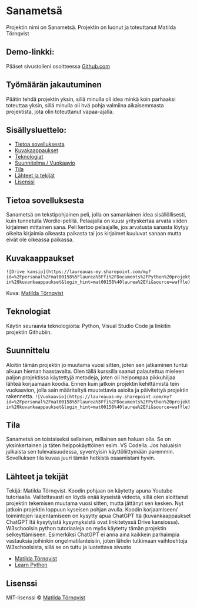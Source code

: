 # Sanametsä  
Projektin nimi on Sanametsä. Projektin on luonut ja toteuttanut Matilda Törnqvist

## Demo-linkki:  
Pääset sivustolleni osoitteessa [Github.com](https://github.com/Mat-torn/Python_projekti)

## Työmäärän jakautuminen  
Päätin tehdä projektin yksin, sillä minulla oli idea minkä koin parhaaksi toteuttaa yksin, sillä minulla oli hvä pohja valmiina aikaisemmasta projektista, jota olin toteuttanut vapaa-ajalla.

## Sisällysluettelo:

- [Tietoa sovelluksesta](#tietoa-sovelluksesta)  
- [Kuvakaappaukset](#kuvakaappaukset)  
- [Teknologiat](#teknologiat)
- [Suunnitelma / Vuokaavio](#suunnittelu)  
- [Tila](#tila)  
- [Lähteet ja tekijät](#lähteet-ja-tekijät)  
- [Lisenssi](#lisenssi)  

## Tietoa sovelluksesta  
Sanametsä on tekstipohjainen peli, jolla on samanlainen idea sisällöllisesti, kuin tunnetulla Wordle-pelillä. Pelaajalla on kuusi yrityskertaa arvata viiden kirjaimen mittainen sana. Peli kertoo pelaajalle, jos arvatusta sanasta löytyy oikeita kirjaimia oikeasta paikasta tai jos kirjaimet kuuluvat sanaan mutta eivät ole oikeassa paikassa.

## Kuvakaappaukset   
`![Drive kansio](https://laureauas-my.sharepoint.com/my?id=%2Fpersonal%2Fmat00158%5Flaurea%5Ffi%2FDocuments%2FPython%20projektin%20kuvankaappaukset&login_hint=mat00158%40laurea%2Efi&source=waffle)`

Kuva: [Matilda Törnqvist](https://laureauas-my.sharepoint.com/my?id=%2Fpersonal%2Fmat00158%5Flaurea%5Ffi%2FDocuments%2FPython%20projektin%20kuvankaappaukset&login_hint=mat00158%40laurea%2Efi&source=waffle)

## Teknologiat    
Käytin seuraavia teknologioita: Python, Visual Studio Code ja linkitin projektin Githubiin.

## Suunnittelu
Aloitin tämän projektin jo muutama vuosi sitten, joten sen jatkaminen tuntui alkuun hieman haastavalta. Olen tällä kurssilla saanut palautettua mieleen paljon projektissa käytettyjä metodeja, joten oli helpompaa pikkuhiljaa lähteä korjaamaan koodia. Ennen kuin jatkoin projektin kehittämistä tein vuokaavion, jolla sain määriteltyä muutettavia asioita ja päivitettyä projektin rakennetta.
`![Vuokaavio](https://laureauas-my.sharepoint.com/my?id=%2Fpersonal%2Fmat00158%5Flaurea%5Ffi%2FDocuments%2FPython%20projektin%20kuvankaappaukset&login_hint=mat00158%40laurea%2Efi&source=waffle)`

## Tila  
Sanametsä on toistaiseksi sellainen, millainen sen haluan olla. Se on yksinkertainen ja täten helppokäyttöinen esim. VS Codella. Jos haluaisin julkaista sen tulevaisuudessa, syventyisin käyttöliittymään paremmin. Sovelluksen tila kuvaa juuri tämän hetkistä osaamistani hyvin.

## Lähteet ja tekijät  
Tekijä: Matilda Törnqvist. Koodin pohjaan on käytetty apuna Youtube tutoriaalia. Valitettavasti en löydä enää kyseistä videota, sillä olen aloittanut projektin tekemisen muutama vuosi sitten, mutta jättänyt sen kesken. Nyt jatkoin projektin loppuun kyseisen pohjan avulla. Koodin korjaamiseen/ toimintojen laajentamiseen on kysytty apua ChatGPT ltä (kuvankaappaukset ChatGPT ltä kysytyistä kysymyksistä ovat linkitetyssä Drive kansiossa). W3schoolsin python tutoriaaleja on myös käytetty tämän projektin selkeyttämiseen. Esimerkiksi ChatGPT ei anna aina kaikkein parhaimpia vastauksia joihinkin ongelmatilanteisiin, joten lähdin tutkimaan vaihtoehtoja W3schoolsista, sillä se on tuttu ja luotettava sivusto
- [Matilda Törnqvist](matilda.tornqvist@student.laurea.fi)  
- [Learn Python](https://www.w3schools.com/python/default.asp)

## Lisenssi  

MIT-lisenssi © [Matilda Törnqvist](LISENCE.txt)